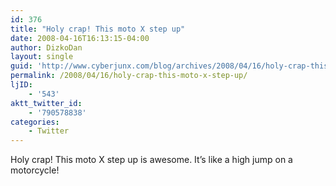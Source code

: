 ```yaml
---
id: 376
title: "Holy crap! This moto X step up"
date: 2008-04-16T16:13:15-04:00
author: DizkoDan
layout: single
guid: 'http://www.cyberjunx.com/blog/archives/2008/04/16/holy-crap-this-moto-x-step-up/'
permalink: /2008/04/16/holy-crap-this-moto-x-step-up/
ljID:
    - '543'
aktt_twitter_id:
    - '790578838'
categories:
    - Twitter
---
```


Holy crap! This moto X step up is awesome. It’s like a high jump on a motorcycle!